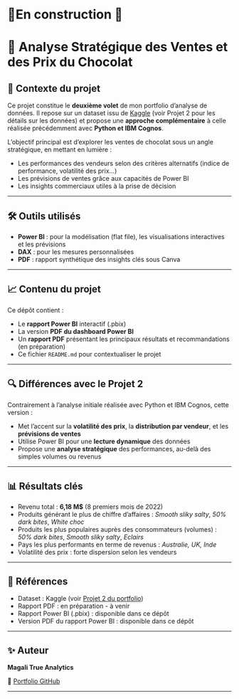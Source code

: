 <h1> 🚧En construction 🚧</h1>
<h1> 🍫 Analyse Stratégique des Ventes et des Prix du Chocolat </h1>

## 📌 Contexte du projet

Ce projet constitue le **deuxième volet** de mon portfolio d’analyse de données. Il repose sur un dataset issu de [Kaggle](https://www.kaggle.com/) (voir Projet 2 pour les détails sur les données) et propose une **approche complémentaire** à celle réalisée précédemment avec **Python et IBM Cognos**.

L’objectif principal est d’explorer les ventes de chocolat sous un angle stratégique, en mettant en lumière :
- Les performances des vendeurs selon des critères alternatifs (indice de performance, volatilité des prix…)
- Les prévisions de ventes grâce aux capacités de Power BI
- Les insights commerciaux utiles à la prise de décision

---

## 🛠️ Outils utilisés

- **Power BI** : pour la modélisation (flat file), les visualisations interactives et les prévisions
- **DAX** : pour les mesures personnalisées
- **PDF** : rapport synthétique des insights clés sous Canva

---

## 📈 Contenu du projet

Ce dépôt contient :
- Le **rapport Power BI** interactif (.pbix)
- La version **PDF du dashboard Power BI**
- Un **rapport PDF** présentant les principaux résultats et recommandations (en préparation)
- Ce fichier `README.md` pour contextualiser le projet

---

## 🔍 Différences avec le Projet 2

Contrairement à l’analyse initiale réalisée avec Python et IBM Cognos, cette version :
- Met l’accent sur la **volatilité des prix**, la **distribution par vendeur**, et les **prévisions de ventes**
- Utilise Power BI pour une **lecture dynamique** des données
- Propose une **analyse stratégique** des performances, au-delà des simples volumes ou revenus

---

## 📊 Résultats clés

- Revenu total : **6,18 M$** (8 premiers mois de 2022)
- Produits générant le plus de chiffre d’affaires : _Smooth sliky salty_, _50% dark bites_, _White choc_
- Produits les plus populaires auprès des consommateurs (volumes) : _50% dark bites_, _Smooth sliky salty_, _Eclairs_
- Pays les plus performants en terme de revenus : _Australie, UK, Inde_
- Volatilité des prix : forte dispersion selon les vendeurs

---

## 📁 Références

- Dataset : Kaggle (voir [Projet 2 du portfolio](https://github.com/MagaliTrueAnalytics/Portfolio/tree/main/Projet2))
- Rapport PDF : en préparation - à venir
- Rapport Power BI (.pbix) : disponible dans ce dépôt
- Version PDF du rapport Power BI : disponible dans ce dépôt

---

## ✨ Auteur

**Magali True Analytics**  

🔗 [Portfolio GitHub](https://github.com/MagaliTrueAnalytics/Portfolio)

---


